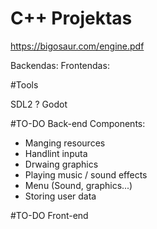 # C++ Projektas

https://bigosaur.com/engine.pdf

Backendas:
Frontendas:

#Tools

SDL2 ? Godot

#TO-DO Back-end
Components:
- Manging resources
- Handlint inputa
- Drwaing graphics
- Playing music / sound effects
- Menu (Sound, graphics...)
- Storing user data


#TO-DO Front-end


